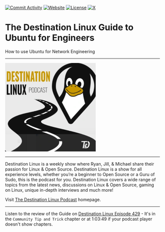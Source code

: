 [![Commit Activity](https://img.shields.io/github/commit-activity/m/rikosintie/Ubuntu4NetworkEngineers)](https%3A%2F%2Fgithub.com%2Frikosintie%2FDiscovery)
[![Website](https://img.shields.io/badge/Blog-Visit-blue)](https://mwhubbard.blogspot.com)
[![License](https://img.shields.io/github/license/rikosintie/Ubuntu4NetworkEngineers?color=0096FF)](https://github.com/rikosintie/Ubuntu4NetworkEngineers)
[![X](https://img.shields.io/twitter/follow/rikosintie?style=social&logo=x)](https://twitter.com/rikosintie)

# The Destination Linux Guide to Ubuntu for Engineers

How to use Ubuntu for Network Engineering

----------------------------------------------------------------

![image](img/DestinationLinux.png)

----------------------------------------------------------------

Destination Linux is a weekly show where Ryan, Jill, & Michael share their passion for Linux & Open Source. Destination Linux is a show for all experience levels, whether you’re a beginner to Open Source or a Guru of Sudo, this is the podcast for you. Destination Linux covers a wide range of topics from the latest news, discussions on Linux & Open Source, gaming on Linux, unique in-depth interviews and much more!

Visit [The Destination Linux Podcast](https://tuxdigital.com/podcasts/destination-linux/) homepage.

----------------------------------------------------------------

Listen to the review of the Guide on [Destination Linux Episode 429](https://pca.st/episode/49d37132-d398-4593-a55e-b08cf51ef25a) - It's in the `Community Tip and Trick` chapter or at 1:03:49 if your podcast player doesn't show chapters.
